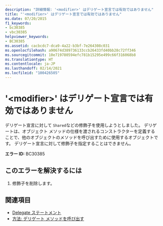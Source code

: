 ```yaml
---
description: "詳細情報: '<modifier>' はデリゲート宣言では有効ではありません"
title: "'<modifier>' はデリゲート宣言では有効ではありません"
ms.date: 07/20/2015
f1_keywords:
- bc30385
- vbc30385
helpviewer_keywords:
- BC30385
ms.assetid: cacbcdc7-dca9-4a22-b3bf-7e264308c031
ms.openlocfilehash: a90674d389736133ccb26433fd40bb28c72ff346
ms.sourcegitcommit: 10e719780594efc781b15295e499c66f316068b8
ms.translationtype: HT
ms.contentlocale: ja-JP
ms.lasthandoff: 02/14/2021
ms.locfileid: "100426505"
---
```

# <a name="modifier-is-not-valid-on-a-delegate-declaration"></a>'\<modifier>' はデリゲート宣言では有効ではありません

デリゲート宣言に対して `Shared`などの修飾子を使用しようとしました。 デリゲートは、オブジェクト メソッドの仕様を渡されるコンストラクターを定義することで、他のオブジェクトのメソッドを呼び出すために使用するオブジェクトです。 デリゲート宣言に対して修飾子を指定することはできません。  
  
 **エラー ID:** BC30385  
  
## <a name="to-correct-this-error"></a>このエラーを解決するには  
  
1. 修飾子を削除します。  
  
## <a name="see-also"></a>関連項目

- [Delegate ステートメント](../language-reference/statements/delegate-statement.md)
- [方法: デリゲート メソッドを呼び出す](../programming-guide/language-features/delegates/how-to-invoke-a-delegate-method.md)
